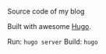Source code of my blog

Built with awesome [Hugo](https://gohugo.io).

Run: ```hugo server```
Build: ```hugo```
